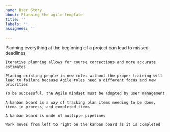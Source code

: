 ```yaml
---
name: User Story
about: Planning the agile template
title: ''
labels: ''
assignees: ''

---
```


Planning everything at the beginning of a project can lead to missed deadlines

    Iterative planning allows for course corrections and more accurate estimates

    Placing existing people in new roles without the proper training will lead to failure because Agile roles need a different focus and new priorities

    To be successful, the Agile mindset must be adopted by user management

    A kanban board is a way of tracking plan items needing to be done, items in process, and completed items

    A kanban board is made of multiple pipelines

    Work moves from left to right on the kanban board as it is completed
